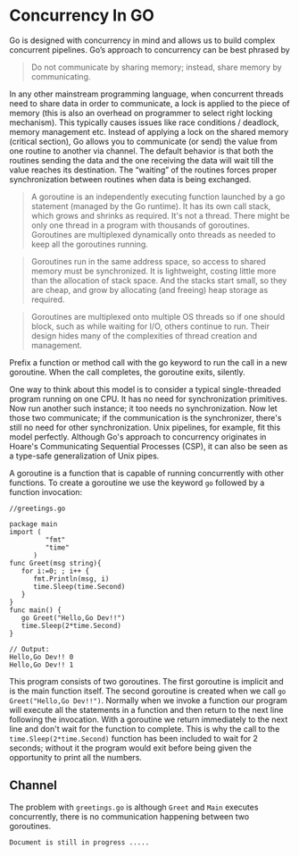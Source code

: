 # Concurrency In GO

Go is designed with concurrency in mind and allows us to build complex concurrent pipelines. Go’s approach to concurrency can be best phrased by

> Do not communicate by sharing memory; instead, share memory by communicating.</i>

In any other mainstream programming language, when concurrent threads need to share data in order to communicate, a lock is applied to the piece of memory (this is also an overhead on programmer to select right locking mechanism). This typically causes issues like race conditions / deadlock, memory management etc. Instead of applying a lock on the shared memory (critical section), Go allows you to communicate (or send) the value from one routine to another via channel. The default behavior is that both the routines sending the data and the one receiving the data will wait till the value reaches its destination. The “waiting” of the routines forces proper synchronization between routines when data is being exchanged.

> A goroutine is an independently executing function launched by a go statement (managed by the Go runtime). It has its own call stack, which grows and shrinks as required. It's not a thread. There might be only one thread in a program with thousands of goroutines. Goroutines are multiplexed dynamically onto threads as needed to keep all the goroutines running.

> Goroutines run in the same address space, so access to shared memory must be synchronized. It is lightweight, costing little more than the allocation of stack space. And the stacks start small, so they are cheap, and grow by allocating (and freeing) heap storage as required.

> Goroutines are multiplexed onto multiple OS threads so if one should block, such as while waiting for I/O, others continue to run. Their design hides many of the complexities of thread creation and management.

Prefix a function or method call with the go keyword to run the call in a new goroutine. When the call completes, the goroutine exits, silently.

One way to think about this model is to consider a typical single-threaded program running on one CPU. It has no need for synchronization primitives. Now run another such instance; it too needs no synchronization. Now let those two communicate; if the communication is the synchronizer, there's still no need for other synchronization. Unix pipelines, for example, fit this model perfectly. Although Go's approach to concurrency originates in Hoare's Communicating Sequential Processes (CSP), it can also be seen as a type-safe generalization of Unix pipes.

A goroutine is a function that is capable of running concurrently with other functions. To create a goroutine we use the keyword ``` go ``` followed by a function invocation:

```
//greetings.go

package main
import (
         "fmt"
         "time"
      )
func Greet(msg string){
   for i:=0; ; i++ {
      fmt.Println(msg, i)
      time.Sleep(time.Second)
   }
}
func main() {
   go Greet("Hello,Go Dev!!")
   time.Sleep(2*time.Second)
}
```
```
// Output:
Hello,Go Dev!! 0
Hello,Go Dev!! 1
```
This program consists of two goroutines. The first goroutine is implicit and is the main function itself. The second goroutine is created when we call ```go Greet("Hello,Go Dev!!")```. Normally when we invoke a function our program will execute all the statements in a function and then return to the next line following the invocation. With a goroutine we return immediately to the next line and don't wait for the function to complete. This is why the call to the ```time.Sleep(2*time.Second)``` function has been included to wait for 2 seconds; without it the program would exit before being given the opportunity to print all the numbers.

## Channel

The problem with ```greetings.go``` is although ```Greet``` and ```Main``` executes concurrently, there is no communication happening between two goroutines.

```Document is still in progress .....```
